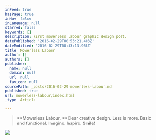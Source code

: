 ```yaml
---
inFeed: true
hasPage: true
inNav: false
inLanguage: null
starred: false
keywords: []
description: First mowerless labour graphic design post.
datePublished: '2016-02-29T00:53:21.403Z'
dateModified: '2016-02-29T00:53:13.968Z'
title: Mowerless Labour
author: []
authors: []
publisher:
  name: null
  domain: null
  url: null
  favicon: null
sourcePath: _posts/2016-02-29-mowerless-labour.md
published: true
url: mowerless-labour/index.html
_type: Article

---
```

> **Mowerless Labour. **Clear creative design. Less is more. Basic and functional. Imagine. Inspire. **Smile!**

![](https://the-grid-user-content.s3-us-west-2.amazonaws.com/2302ce17-1020-4fdd-bf26-c797b6b27440.jpg)